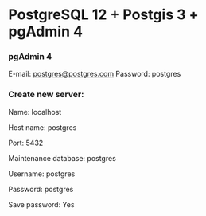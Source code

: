 # PostgreSQL 12 + Postgis 3 + pgAdmin 4

### pgAdmin 4

E-mail: postgres@postgres.com
Password: postgres

### Create new server:
Name: localhost

Host name: postgres

Port: 5432

Maintenance database: postgres

Username: postgres

Password: postgres

Save password: Yes
